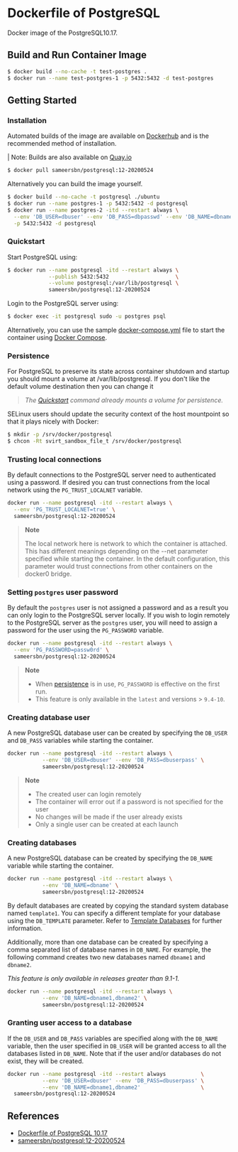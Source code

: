 # Dockerfile of PostgreSQL

Docker image of the PostgreSQL10.17.

## Build and Run Container Image

```bash
$ docker build --no-cache -t test-postgres .
$ docker run --name test-postgres-1 -p 5432:5432 -d test-postgres
```

## Getting Started

### Installation

Automated builds of the image are available on [Dockerhub](https://hub.docker.com/r/sameersbn/postgresql) and is the recommended method of installation.

| Note: Builds are also available on [Quay.io](https://quay.io/repository/sameersbn/postgresql)

```bash
$ docker pull sameersbn/postgresql:12-20200524
```

Alternatively you can build the image yourself.

```bash
$ docker build --no-cache -t postgresql ./ubuntu
$ docker run --name postgres-1 -p 5432:5432 -d postgresql
$ docker run --name postgres-2 -itd --restart always \
  --env 'DB_USER=dbuser' --env 'DB_PASS=dbpasswd' --env 'DB_NAME=dbname' \
  -p 5432:5432 -d postgresql
```

### Quickstart

Start PostgreSQL using:

```bash
$ docker run --name postgresql -itd --restart always \
             --publish 5432:5432                     \
             --volume postgresql:/var/lib/postgresql \
             sameersbn/postgresql:12-20200524
```

Login to the PostgreSQL server using:

```bash
$ docker exec -it postgresql sudo -u postgres psql
```

Alternatively, you can use the sample [docker-compose.yml](https://github.com/shawnhankim/docker-postgresql/blob/master/docker-compose.yml) file to start the container using [Docker Compose](https://docs.docker.com/compose/).

### Persistence

For PostgreSQL to preserve its state across container shutdown and startup you should mount a volume at /var/lib/postgresql. If you don't like the default volume destination then you can change it

> *The [Quickstart](#Quickstart) command already mounts a volume for persistence.*

SELinux users should update the security context of the host mountpoint so that it plays nicely with Docker:

```bash
$ mkdir -p /srv/docker/postgresql
$ chcon -Rt svirt_sandbox_file_t /srv/docker/postgresql
```

### Trusting local connections

By default connections to the PostgreSQL server need to authenticated using a password. If desired you can trust connections from the local network using the `PG_TRUST_LOCALNET` variable.

```bash
docker run --name postgresql -itd --restart always \
  --env 'PG_TRUST_LOCALNET=true' \
  sameersbn/postgresql:12-20200524
```

> **Note**
>
> The local network here is network to which the container is attached. This has different meanings depending on the --net parameter specified while starting the container. In the default configuration, this parameter would trust connections from other containers on the docker0 bridge.

### Setting `postgres` user password

By default the `postgres` user is not assigned a password and as a result you can only login to the PostgreSQL server locally. If you wish to login remotely to the PostgreSQL server as the `postgres` user, you will need to assign a password for the user using the `PG_PASSWORD` variable.

```bash
docker run --name postgresql -itd --restart always \
  --env 'PG_PASSWORD=passw0rd' \
  sameersbn/postgresql:12-20200524
```

> **Note**
>
> - When [persistence](#Persistence) is in use, `PG_PASSWORD` is effective on the first run.
> - This feature is only available in the `latest` and versions > `9.4-10`.

### Creating database user

A new PostgreSQL database user can be created by specifying the `DB_USER` and `DB_PASS` variables while starting the container.

```bash
docker run --name postgresql -itd --restart always \
           --env 'DB_USER=dbuser' --env 'DB_PASS=dbuserpass' \
           sameersbn/postgresql:12-20200524
```

> **Note**
>
> - The created user can login remotely
> - The container will error out if a password is not specified for the user
> - No changes will be made if the user already exists
> - Only a single user can be created at each launch

### Creating databases

A new PostgreSQL database can be created by specifying the `DB_NAME` variable while starting the container.

```bash
docker run --name postgresql -itd --restart always \
           --env 'DB_NAME=dbname' \
           sameersbn/postgresql:12-20200524
```

By default databases are created by copying the standard system database named `template1`. You can specify a different template for your database using the `DB_TEMPLATE` parameter. Refer to [Template Databases](http://www.postgresql.org/docs/9.4/static/manage-ag-templatedbs.html) for further information.

Additionally, more than one database can be created by specifying a comma separated list of database names in `DB_NAME`. For example, the following command creates two new databases named `dbname1` and `dbname2`.

*This feature is only available in releases greater than 9.1-1.*

```bash
docker run --name postgresql -itd --restart always \
           --env 'DB_NAME=dbname1,dbname2' \
           sameersbn/postgresql:12-20200524
```

### Granting user access to a database

If the `DB_USER` and `DB_PASS` variables are specified along with the `DB_NAME` variable, then the user specified in `DB_USER` will be granted access to all the databases listed in `DB_NAME`. Note that if the user and/or databases do not exist, they will be created.

```bash
docker run --name postgresql -itd --restart always           \
           --env 'DB_USER=dbuser' --env 'DB_PASS=dbuserpass' \
           --env 'DB_NAME=dbname1,dbname2'                   \
  sameersbn/postgresql:12-20200524
```

## References

- [Dockerfile of PostgreSQL 10.17](https://github.com/docker-library/postgres/tree/master/10)
- [sameersbn/postgresql:12-20200524](https://github.com/sameersbn/docker-postgresql)